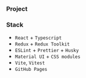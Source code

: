 ### Project

### Stack

- `React` + `Typescript`
- `Redux` + `Redux Toolkit`
- `ESLint` + `Prettier` + `Husky`
- `Material UI` + `CSS modules`
- `Vite`, `Vitest`
- `GitHub Pages`
